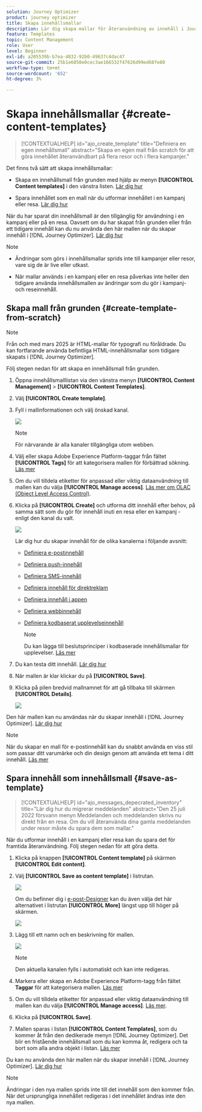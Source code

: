 ```yaml
---
solution: Journey Optimizer
product: journey optimizer
title: Skapa innehållsmallar
description: Lär dig skapa mallar för återanvändning av innehåll i Journey Optimizer kampanjer och resor
feature: Templates
topic: Content Management
role: User
level: Beginner
exl-id: a205539b-b7ea-4832-92b0-49637c4dac47
source-git-commit: 25b1e6050e0cec3ae166532f47626d99ed68fe80
workflow-type: tm+mt
source-wordcount: '652'
ht-degree: 3%

---
```


# Skapa innehållsmallar {#create-content-templates}

>[!CONTEXTUALHELP]
>id="ajo_create_template"
>title="Definiera en egen innehållsmall"
>abstract="Skapa en egen mall från scratch för att göra innehållet återanvändbart på flera resor och i flera kampanjer."

Det finns två sätt att skapa innehållsmallar:

* Skapa en innehållsmall från grunden med hjälp av menyn **[!UICONTROL Content templates]** i den vänstra listen. [Lär dig hur](#create-template-from-scratch)

* Spara innehållet som en mall när du utformar innehållet i en kampanj eller resa. [Lär dig hur](#save-as-template)

När du har sparat din innehållsmall är den tillgänglig för användning i en kampanj eller på en resa. Oavsett om du har skapat från grunden eller från ett tidigare innehåll kan du nu använda den här mallen när du skapar innehåll i [!DNL Journey Optimizer]. [Lär dig hur](#use-content-templates)

>[!NOTE]
>
>* Ändringar som görs i innehållsmallar sprids inte till kampanjer eller resor, vare sig de är live eller utkast.
>
>* När mallar används i en kampanj eller en resa påverkas inte heller den tidigare använda innehållsmallen av ändringar som du gör i kampanj- och reseinnehåll.

## Skapa mall från grunden {#create-template-from-scratch}

>[!NOTE]
>
>Från och med mars 2025 är HTML-mallar för typografi nu föråldrade. Du kan fortfarande använda befintliga HTML-innehållsmallar som tidigare skapats i [!DNL Journey Optimizer].

Följ stegen nedan för att skapa en innehållsmall från grunden.

1. Öppna innehållsmalllistan via den vänstra menyn **[!UICONTROL Content Management]** > **[!UICONTROL Content Templates]**.

1. Välj **[!UICONTROL Create template]**.

1. Fyll i mallinformationen och välj önskad kanal.

   ![](assets/content-template-channels.png)

   >[!NOTE]
   >
   >För närvarande är alla kanaler tillgängliga utom webben.

1. Välj eller skapa Adobe Experience Platform-taggar från fältet **[!UICONTROL Tags]** för att kategorisera mallen för förbättrad sökning. [Läs mer](../start/search-filter-categorize.md#tags)

1. Om du vill tilldela etiketter för anpassad eller viktig dataanvändning till mallen kan du välja **[!UICONTROL Manage access]**. [Läs mer om OLAC (Object Level Access Control)](../administration/object-based-access.md).

1. Klicka på **[!UICONTROL Create]** och utforma ditt innehåll efter behov, på samma sätt som du gör för innehåll inuti en resa eller en kampanj - enligt den kanal du valt.

   ![](assets/content-template-edition.png)

   Lär dig hur du skapar innehåll för de olika kanalerna i följande avsnitt:
   * [Definiera e-postinnehåll](../email/get-started-email-design.md)
   * [Definiera push-innehåll](../push/design-push.md)
   * [Definiera SMS-innehåll](../sms/create-sms.md#sms-content)
   * [Definiera innehåll för direktreklam](../direct-mail/create-direct-mail.md)
   * [Definiera innehåll i appen](../in-app/design-in-app.md)
   * [Definiera webbinnehåll](../web/create-web.md#edit-web-content)
   * [Definiera kodbaserat upplevelseinnehåll](../code-based/create-code-based.md)

     >[!NOTE]
     >
     >Du kan lägga till beslutsprinciper i kodbaserade innehållsmallar för upplevelser. [Läs mer](../experience-decisioning/create-decision.md#add-decision)

1. Du kan testa ditt innehåll. [Lär dig hur](#test-template)

1. När mallen är klar klickar du på **[!UICONTROL Save]**.

1. Klicka på pilen bredvid mallnamnet för att gå tillbaka till skärmen **[!UICONTROL Details]**.

   ![](assets/content-template-back.png)

Den här mallen kan nu användas när du skapar innehåll i [!DNL Journey Optimizer]. [Lär dig hur](#use-content-templates)

>[!NOTE]
>
>När du skapar en mall för e-postinnehåll kan du snabbt använda en viss stil som passar ditt varumärke och din design genom att använda ett tema i ditt innehåll. [Läs mer](../email/apply-email-themes.md)

## Spara innehåll som innehållsmall {#save-as-template}

>[!CONTEXTUALHELP]
>id="ajo_messages_depecrated_inventory"
>title="Lär dig hur du migrerar meddelanden"
>abstract="Den 25 juli 2022 försvann menyn Meddelanden och meddelanden skrivs nu direkt från en resa. Om du vill återanvända dina gamla meddelanden under resor måste du spara dem som mallar."

När du utformar innehåll i en kampanj eller resa kan du spara det för framtida återanvändning. Följ stegen nedan för att göra detta.

1. Klicka på knappen **[!UICONTROL Content template]** på skärmen **[!UICONTROL Edit content]**.

1. Välj **[!UICONTROL Save as content template]** i listrutan.

   ![](assets/content-template-button-save.png)

   Om du befinner dig i [e-post-Designer](../email/get-started-email-design.md) kan du även välja det här alternativet i listrutan **[!UICONTROL More]** längst upp till höger på skärmen.

   ![](assets/content-template-more-button-save.png)

1. Lägg till ett namn och en beskrivning för mallen.

   ![](assets/content-template-name.png)

   >[!NOTE]
   >
   >Den aktuella kanalen fylls i automatiskt och kan inte redigeras.

1. Markera eller skapa en Adobe Experience Platform-tagg från fältet **Taggar** för att kategorisera mallen. [Läs mer](../start/search-filter-categorize.md#tags)

1. Om du vill tilldela etiketter för anpassad eller viktig dataanvändning till mallen kan du välja **[!UICONTROL Manage access]**. [Läs mer](../administration/object-based-access.md).

1. Klicka på **[!UICONTROL Save]**.

1. Mallen sparas i listan **[!UICONTROL Content Templates]**, som du kommer åt från den dedikerade menyn [!DNL Journey Optimizer]. Det blir en fristående innehållsmall som du kan komma åt, redigera och ta bort som alla andra objekt i listan. [Läs mer](#access-manage-templates)

Du kan nu använda den här mallen när du skapar innehåll i [!DNL Journey Optimizer]. [Lär dig hur](#use-content-templates)

>[!NOTE]
>
>Ändringar i den nya mallen sprids inte till det innehåll som den kommer från. När det ursprungliga innehållet redigeras i det innehållet ändras inte den nya mallen.
